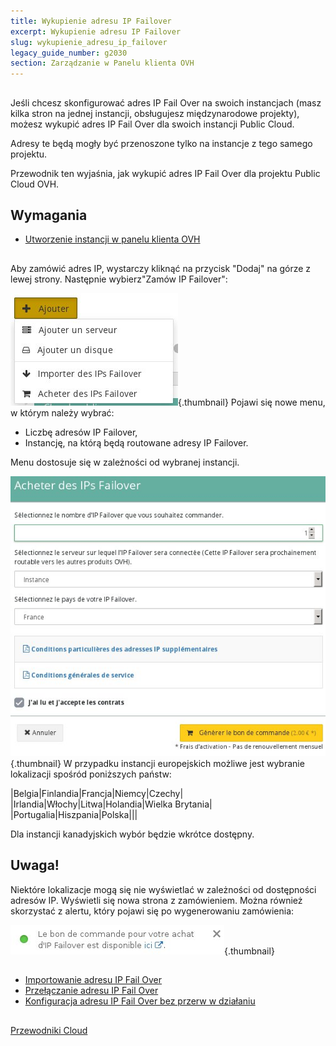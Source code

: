```yaml
---
title: Wykupienie adresu IP Failover
excerpt: Wykupienie adresu IP Failover
slug: wykupienie_adresu_ip_failover
legacy_guide_number: g2030
section: Zarządzanie w Panelu klienta OVH
---
```



## 
Jeśli chcesz skonfigurować adres IP Fail Over na swoich instancjach (masz kilka stron na jednej instancji, obsługujesz międzynarodowe projekty), możesz wykupić adres IP Fail Over dla swoich instancji Public Cloud.

Adresy te będą mogły być przenoszone tylko na instancje z tego samego projektu. 

Przewodnik ten wyjaśnia, jak wykupić adres IP Fail Over dla projektu Public Cloud OVH.


## Wymagania

- [Utworzenie instancji w panelu klienta OVH]({legacy}1775)




## 
Aby zamówić adres IP, wystarczy kliknąć na przycisk "Dodaj" na górze z lewej strony. Następnie wybierz"Zamów IP Failover":

![](images/img_3504.jpg){.thumbnail}
Pojawi się nowe menu, w którym należy wybrać:

- Liczbę adresów IP Failover,
- Instancję, na którą będą routowane adresy IP Failover.


Menu dostosuje się w zależności od wybranej instancji.

![](images/img_3505.jpg){.thumbnail}
W przypadku instancji europejskich możliwe jest wybranie lokalizacji spośród poniższych państw:

|Belgia|Finlandia|Francja|Niemcy|Czechy|
|Irlandia|Włochy|Litwa|Holandia|Wielka Brytania|
|Portugalia|Hiszpania|Polska|||


Dla instancji kanadyjskich wybór będzie wkrótce dostępny.

## Uwaga!
Niektóre lokalizacje mogą się nie wyświetlać w zależności od dostępności adresów IP.
Wyświetli się nowa strona z zamówieniem. Można również skorzystać z alertu, który pojawi się po wygenerowaniu zamówienia:

![](images/img_3506.jpg){.thumbnail}


## 

- [Importowanie adresu IP Fail Over]({legacy}1883)
- [Przełączanie adresu IP Fail Over]({legacy}1890)
- [Konfiguracja adresu IP Fail Over bez przerw w działaniu]({legacy}1884)




## 
[Przewodniki Cloud]({legacy}1785)

